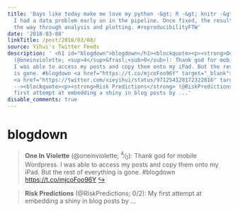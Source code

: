 ```yaml
---
title: 'Days like today make me love my python -&gt; R -&gt; knitr -&gt; LaTeX workflow.
  I had a data problem early on in the pipeline. Once fixed, the results flowed all
  the way through analysis and plotting. #reproducibilityFTW'
date: '2018-03-08'
linkTitle: /post/2018/03/08/
source: Yihui's Twitter Feeds
description: ' <h1 id="blogdown">blogdown</h1><blockquote><p><strong>One In Violette</strong>
  (@oneinviolette; <sup>4</sup>&frasl;<sub>0</sub>): Thank god for mobile Wordpress.
  I was able to access my posts and copy them onto my iPad. But the rest of everything
  is gone. #blogdown <a href="https://t.co/mjcoFoo96Y" target="_blank">https://t.co/mjcoFoo96Y</a>
  <a href="https://twitter.com/xieyihui/status/971254128172322816" target="_blank">&#8618;</a></p></blockquote><!--
  --><blockquote><p><strong>Risk Predictions</strong> (@RiskPredictions; 0/2): My
  first attempt at embedding a shiny in blog posts by ...'
disable_comments: true
---
```

 <h1 id="blogdown">blogdown</h1><blockquote><p><strong>One In Violette</strong> (@oneinviolette; <sup>4</sup>&frasl;<sub>0</sub>): Thank god for mobile Wordpress. I was able to access my posts and copy them onto my iPad. But the rest of everything is gone. #blogdown <a href="https://t.co/mjcoFoo96Y" target="_blank">https://t.co/mjcoFoo96Y</a> <a href="https://twitter.com/xieyihui/status/971254128172322816" target="_blank">&#8618;</a></p></blockquote><!-- --><blockquote><p><strong>Risk Predictions</strong> (@RiskPredictions; 0/2): My first attempt at embedding a shiny in blog posts by ...